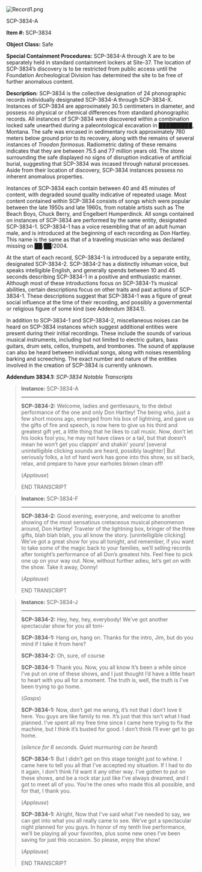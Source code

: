 ![Record1.png](http://scp-wiki.wdfiles.com/local--files/scp-3834/Record1.png)

SCP-3834-A

**Item #:** SCP-3834

**Object Class:** Safe

**Special Containment Procedures:** SCP-3834-A through X are to be separately held in standard containment lockers at Site-37. The location of SCP-3834’s discovery is to be restricted from public access until the Foundation Archeological Division has determined the site to be free of further anomalous content.

**Description:** SCP-3834 is the collective designation of 24 phonographic records individually designated SCP-3834-A through SCP-3834-X. Instances of SCP-3834 are approximately 30.5 centimeters in diameter, and possess no physical or chemical differences from standard phonographic records. All instances of SCP-3834 were discovered within a combination locked safe unearthed during a paleontological excavation in █████████, Montana. The safe was encased in sedimentary rock approximately 760 meters below ground prior to its recovery, along with the remains of several instances of _Troodon formosus_. Radiometric dating of these remains indicates that they are between 75.5 and 77 million years old. The stone surrounding the safe displayed no signs of disruption indicative of artificial burial, suggesting that SCP-3834 was incased through natural processes. Aside from their location of discovery, SCP-3834 instances possess no inherent anomalous properties.

Instances of SCP-3834 each contain between 40 and 45 minutes of content, with degraded sound quality indicative of repeated usage. Most content contained within SCP-3834 consists of songs which were popular between the late 1950s and late 1960s, from notable artists such as The Beach Boys, Chuck Berry, and Engelbert Humperdinck. All songs contained on instances of SCP-3834 are performed by the same entity, designated SCP-3834-1. SCP-3834-1 has a voice resembling that of an adult human male, and is introduced at the beginning of each recording as Don Hartley. This name is the same as that of a traveling musician who was declared missing on ██/██/2004.

At the start of each record, SCP-3834-1 is introduced by a separate entity, designated SCP-3834-2. SCP-3834-2 has a distinctly inhuman voice, but speaks intelligible English, and generally spends between 10 and 45 seconds describing SCP-3834-1 in a positive and enthusiastic manner. Although most of these introductions focus on SCP-3834-1’s musical abilities, certain descriptions focus on other traits and past actions of SCP-3834-1. These descriptions suggest that SCP-3834-1 was a figure of great social influence at the time of their recording, and possibly a governmental or religious figure of some kind (see Addendum 3834.1).

In addition to SCP-3834-1 and SCP-3834-2, miscellaneous noises can be heard on SCP-3834 instances which suggest additional entities were present during their initial recordings. These include the sounds of various musical instruments, including but not limited to electric guitars, bass guitars, drum sets, cellos, trumpets, and trombones. The sound of applause can also be heard between individual songs, along with noises resembling barking and screeching. The exact number and nature of the entities involved in the creation of SCP-3834 is currently unknown.

**Addendum 3834.1:** _SCP-3834 Notable Transcripts_

> **Instance:** SCP-3834-A
> 
> * * *
> 
> **SCP-3834-2:** Welcome, ladies and gentlesaurs, to the debut performance of the one and only Don Hartley! The being who, just a few short moons ago, emerged from his box of lightning, and gave us the gifts of fire and speech, is now here to give us his third and greatest gift yet, a little thing that he likes to call music. Now, don’t let his looks fool you, he may not have claws or a tail, but that doesn’t mean he won’t get you clappin’ and shakin’ yours! \[several unintelligible clicking sounds are heard, possibly laughter\] But seriously folks, a lot of hard work has gone into this show, so sit back, relax, and prepare to have your earholes blown clean off!
> 
> (_Applause_)  
>   
> END TRANSCRIPT

> **Instance:** SCP-3834-F
> 
> * * *
> 
> **SCP-3834-2:** Good evening, everyone, and welcome to another showing of the most sensatious cretaceous musical phenomenon around, Don Hartley! Traveler of the lightning box, bringer of the three gifts, blah blah blah, you all know the story. \[unintelligible clicking\] We’ve got a great show for you all tonight, and remember, if you want to take some of the magic back to your families, we’ll selling records after tonight’s performance of all Don’s greatest hits. Feel free to pick one up on your way out. Now, without further adieu, let’s get on with the show. Take it away, Donny!
> 
> (_Applause_)
> 
> END TRANSCRIPT

> **Instance:** SCP-3834-J
> 
> * * *
> 
> **SCP-3834-2:** Hey, hey, hey, everybody! We’ve got another spectacular show for you all toni-
> 
> **SCP-3834-1:** Hang on, hang on. Thanks for the intro, Jim, but do you mind if I take it from here?
> 
> **SCP-3834-2:** Oh, sure, of course
> 
> **SCP-3834-1:** Thank you. Now, you all know It’s been a while since I’ve put on one of these shows, and I just thought I’d have a little heart to heart with you all for a moment. The truth is, well, the truth is I’ve been trying to go home.
> 
> (_Gasps_)
> 
> **SCP-3834-1:** Now, don’t get me wrong, it’s not that I don’t love it here. You guys are like family to me. It’s just that this isn’t what I had planned. I’ve spent all my free time since I came here trying to fix the machine, but I think it’s busted for good. I don’t think I’ll ever get to go home.
> 
> (_silence for 6 seconds. Quiet murmuring can be heard_)
> 
> **SCP-3834-1:** But I didn’t get on this stage tonight just to whine. I came here to tell you all that I’ve accepted my situation. If I had to do it again, I don’t think I’d want it any other way. I’ve gotten to put on these shows, and be a rock star just like I’ve always dreamed, and I got to meet all of you. You’re the ones who made this all possible, and for that, I thank you.
> 
> (_Applause_)
> 
> **SCP-3834-1:** Alright, Now that I’ve said what I’ve needed to say, we can get into what you all really came to see. We’ve got a spectacular night planned for you guys. In honor of my tenth live performance, we’ll be playing all your favorites, plus some new ones I’ve been saving for just this occasion. So please, enjoy the show!
> 
> (_Applause_)
> 
> END TRANSCRIPT